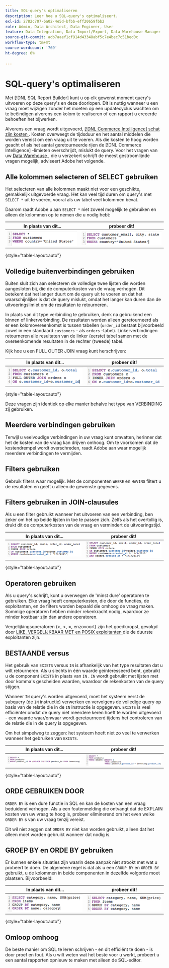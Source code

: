```yaml
---
title: SQL-query's optimaliseren
description: Leer hoe u SQL-query's optimaliseert.
exl-id: 2782c707-6a02-4e5d-bfbb-eff20659fbb2
role: Admin, Data Architect, Data Engineer, User
feature: Data Integration, Data Import/Export, Data Warehouse Manager
source-git-commit: adb7aaef1cf914d43348abf5c7e4bec7c51bed0c
workflow-type: tm+mt
source-wordcount: '769'
ht-degree: 0%

---
```


# SQL-query&#39;s optimaliseren

Met [!DNL SQL Report Builder] kunt u op elk gewenst moment query&#39;s uitvoeren op deze query&#39;s en deze doorlopen. Dit is nuttig wanneer u een vraag moet wijzigen zonder het moeten op een updatecyclus wachten om te beëindigen alvorens een kolom te realiseren of een rapport u creeerde behoeften het bijwerken.

Alvorens een vraag wordt uitgevoerd, [[!DNL Commerce Intelligence]  schat zijn kosten ](https://experienceleague.adobe.com/docs/commerce-knowledge-base/kb/troubleshooting/miscellaneous/sql-queries-explain-cost-errors.html?lang=nl-NL). Kosten overweegt de tijdsduur en het aantal middelen die worden vereist om een vraag uit te voeren. Als die kosten te hoog worden geacht of als het aantal geretourneerde rijen de [!DNL Commerce Intelligence] -limieten overschrijdt, mislukt de query. Voor het vragen van uw [ Data Warehouse ](../data-analyst/data-warehouse-mgr/tour-dwm.md), die u verzekert schrijft de meest gestroomlijnde vragen mogelijk, adviseert Adobe het volgende.

## Alle kolommen selecteren of SELECT gebruiken

Het selecteren van alle kolommen maakt niet voor een geschikte, gemakkelijk uitgevoerde vraag. Het kan veel tijd duren om query&#39;s met `SELECT *` uit te voeren, vooral als uw tabel veel kolommen bevat.

Daarom raadt Adobe u aan `SELECT *` niet zoveel mogelijk te gebruiken en alleen de kolommen op te nemen die u nodig hebt:

| **In plaats van dit...** | **probeer dit!** |
|-----|-----|
| ![](../../mbi/assets/Select_all_1.png) | ![](../../mbi/assets/Select_all_2.png) |

{style="table-layout:auto"}

## Volledige buitenverbindingen gebruiken

Buiten sluit zich aan selecteren de volledige twee lijsten die worden aangesloten bij, die de computerkosten van de vraag verhogen. Dit betekent dat het langer duurt om de query uit te voeren en dat het waarschijnlijker is dat de query mislukt, omdat het langer kan duren dan de uitvoeringslimiet om de resultaten te retourneren.

In plaats van dit type verbinding te gebruiken, denk na gebruikend een binnen of linkerverbinding. De resultaten worden alleen geretourneerd als er een kolomovereenkomst is tussen tabellen (`order_id` bestaat bijvoorbeeld zowel in een standaard `customers` - als `orders` -tabel). Linkerverbindingen retourneren alle resultaten van de linker (eerste) tabel samen met de overeenkomende resultaten in de rechter (tweede) tabel.

Kijk hoe u een FULL OUTER JOIN vraag kunt herschrijven:

| **In plaats van dit...** | **probeer dit!** |
|-----|-----|
| ![](../../mbi/assets/Full_Outer_Join_1.png) | ![](../../mbi/assets/Full_Outer_Join_2.png) |

{style="table-layout:auto"}

Deze vragen zijn identiek op elke manier behalve het type van VERBINDING zij gebruiken.

## Meerdere verbindingen gebruiken

Terwijl u veelvoudige verbindingen in uw vraag kunt omvatten, herinner dat het de kosten van de vraag kan drijven omhoog. Om te voorkomen dat de kostendrempel wordt overschreden, raadt Adobe aan waar mogelijk meerdere verbindingen te vermijden.

## Filters gebruiken

Gebruik filters waar mogelijk. Met de componenten `WHERE` en `HAVING` filtert u de resultaten en geeft u alleen de gewenste gegevens.

## Filters gebruiken in JOIN-clausules

Als u een filter gebruikt wanneer het uitvoeren van een verbinding, ben zeker om het op beide lijsten in toe te passen zich. Zelfs als het overtollig is, drukt dit de computerkosten van de vraag en vermindert de uitvoeringstijd.

| **In plaats van dit...** | **probeer dit!** |
|-----|-----|
| ![](../../mbi/assets/Join_filters_1.png) | ![](../../mbi/assets/Join_filters_2.png) |

{style="table-layout:auto"}

## Operatoren gebruiken

Als u query&#39;s schrijft, kunt u overwegen de &#39;minst dure&#39; operatoren te gebruiken. Elke vraag heeft computerkosten, die door de functies, de exploitanten, en de filters worden bepaald die omhoog de vraag maken. Sommige operatoren hebben minder rekenkracht nodig, waardoor ze minder kostbaar zijn dan andere operatoren.

Vergelijkingsoperatoren (>, &lt;, =, enzovoort) zijn het goedkoopst, gevolgd door [ LIKE. VERGELIJKBAAR MET en POSIX exploitanten ](https://www.postgresql.org/docs/9.5/functions-matching.html) die de duurste exploitanten zijn.

## BESTAANDE versus

Het gebruik van `EXISTS` versus `IN` is afhankelijk van het type resultaten dat u wilt retourneren. Als u slechts in één waarde geïnteresseerd bent, gebruikt u de component `EXISTS` in plaats van `IN` . `IN` wordt gebruikt met lijsten met door komma&#39;s gescheiden waarden, waardoor de rekenkosten van de query stijgen.

Wanneer `IN` query&#39;s worden uitgevoerd, moet het systeem eerst de subquery (de `IN` instructie) verwerken en vervolgens de volledige query op basis van de relatie die in de `IN` instructie is opgegeven. `EXISTS` is veel efficiënter omdat de query niet meerdere keren hoeft te worden uitgevoerd - een waarde waar/onwaar wordt geretourneerd tijdens het controleren van de relatie die in de query is opgegeven.

Om het simpelweg te zeggen: het systeem hoeft niet zo veel te verwerken wanneer het gebruiken van `EXISTS`.

| **In plaats van dit...** | **probeer dit!** |
|-----|-----|
| ![](../../mbi/assets/Exists_1.png) | ![](../../mbi/assets/Exists_2.png) |

{style="table-layout:auto"}

## ORDE GEBRUIKEN DOOR

`ORDER BY` is een dure functie in SQL en kan de kosten van een vraag beduidend verhogen. Als u een foutenmelding die ontvangt dat de EXPLAIN kosten van uw vraag te hoog is, probeer eliminerend om het even welke `ORDER BY` s van uw vraag tenzij vereist.

Dit wil niet zeggen dat `ORDER BY` niet kan worden gebruikt, alleen dat het alleen moet worden gebruikt wanneer dat nodig is.

## GROEP BY en ORDE BY gebruiken

Er kunnen enkele situaties zijn waarin deze aanpak niet strookt met wat u probeert te doen. De algemene regel is dat als u een `GROUP BY` en `ORDER BY` gebruikt, u de kolommen in beide componenten in dezelfde volgorde moet plaatsen. Bijvoorbeeld:

| **In plaats van dit...** | **probeer dit!** |
|-----|-----|
| ![](../../mbi/assets/Group_by_2.png) | ![](../../mbi/assets/Group_by_1.png) |

{style="table-layout:auto"}

## Omloop omhoog

De beste manier om SQL te leren schrijven - en dit efficiënt te doen - is door proef en fout. Als u wilt weten wat het beste voor u werkt, probeert u een aantal rapporten opnieuw te maken met alleen de SQL-editor.
